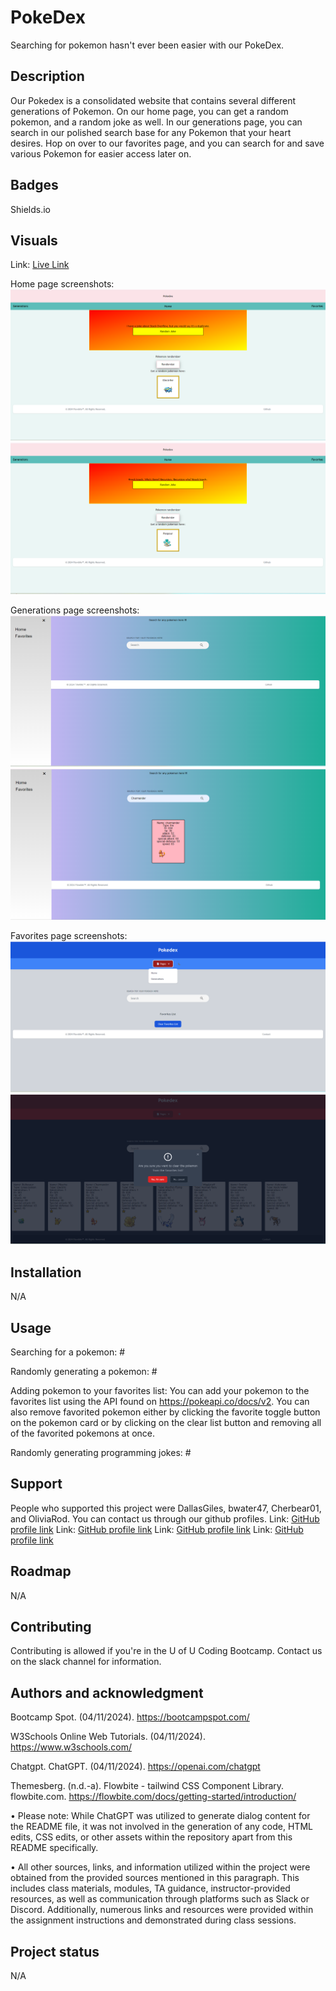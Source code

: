 # PokeDex
Searching for pokemon hasn't ever been easier with our PokeDex.

## Description
Our Pokedex is a consolidated website that contains several different generations of Pokemon. On our home page, you can get a random pokemon, and a random joke as well. In our generations page, you can search in our polished search base for any Pokemon that your heart desires. Hop on over to our favorites page, and you can search for and save various Pokemon for easier access later on.

## Badges
Shields.io

## Visuals
Link: <a href="https://DallasGiles.github.io/pokedex/" alt="live site link">Live Link</a>

Home page screenshots:
![img](./assets/images/Randomized1.png)
![img](./assets/images/Randomized2.png)

Generations page screenshots:
![img](./assets/images/Sidebar.png)
![img](./assets/images/Searched.png)

Favorites page screenshots:
![img](./assets/images/LightNav.png)
![img](./assets/images/DarkClear.png)

## Installation
N/A

## Usage
Searching for a pokemon: #

Randomly generating a pokemon: #

Adding pokemon to your favorites list: You can add your pokemon to the favorites list using the API found on https://pokeapi.co/docs/v2. You can also remove favorited pokemon either by clicking the favorite toggle button on the pokemon card or by clicking on the clear list button and removing all of the favorited pokemons at once.

Randomly generating programming jokes: #

## Support
People who supported this project were DallasGiles, bwater47, Cherbear01, and OliviaRod. You can contact us through our github profiles.
Link: <a href="https://github.com/DallasGiles" alt="GitHub Link">GitHub profile link</a>
Link: <a href="https://github.com/bwater47" alt="GitHub Link">GitHub profile link</a>
Link: <a href="https://github.com/Cherbear01" alt="GitHub Link">GitHub profile link</a>
Link: <a href="https://github.com/OliviaRod" alt="GitHub Link">GitHub profile link</a>

## Roadmap
N/A

## Contributing
Contributing is allowed if you're in the U of U Coding Bootcamp. Contact us on the slack channel for information.

## Authors and acknowledgment
Bootcamp Spot. (04/11/2024). https://bootcampspot.com/

W3Schools Online Web Tutorials. (04/11/2024). https://www.w3schools.com/ 

Chatgpt. ChatGPT. (04/11/2024). https://openai.com/chatgpt

Themesberg. (n.d.-a). Flowbite - tailwind CSS Component Library. flowbite.com. https://flowbite.com/docs/getting-started/introduction/ 

• Please note: While ChatGPT was utilized to generate dialog content for the README file, it was not involved in the generation of any code, HTML edits, CSS edits, or other assets within the repository apart from this README specifically.

• All other sources, links, and information utilized within the project were obtained from the provided sources mentioned in this paragraph. This includes class materials, modules, TA guidance, instructor-provided resources, as well as communication through platforms such as Slack or Discord. Additionally, numerous links and resources were provided within the assignment instructions and demonstrated during class sessions.

## Project status
N/A